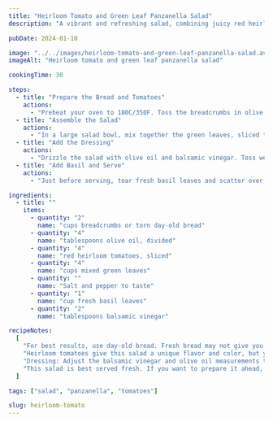 ```yaml
---
title: "Heirloom Tomato and Green Leaf Panzanella Salad"
description: "A vibrant and refreshing salad, combining juicy red heirloom tomatoes, crispy green leaves, and crunchy panzanella breadcrumbs. Tossed with fresh basil, this is the ultimate salad for tomato lovers."

pubDate: 2024-01-10

image: "../../images/heirloom-tomato-and-green-leaf-panzanella-salad.avif"
imageAlt: "Heirloom tomato and green leaf panzanella salad"

cookingTime: 30

steps:
  - title: "Prepare the Bread and Tomatoes"
    actions:
      - "Preheat your oven to 180C/350F. Toss the breadcrumbs in olive oil and toast in the oven until golden brown. Next, slice the heirloom tomatoes and season with salt and pepper."
  - title: "Assemble the Salad"
    actions:
      - "In a large salad bowl, mix together the green leaves, sliced tomatoes, and toasted breadcrumbs."
  - title: "Add the Dressing"
    actions:
      - "Drizzle the salad with olive oil and balsamic vinegar. Toss well to coat everything in the dressing."
  - title: "Add Basil and Serve"
    actions:
      - "Just before serving, tear fresh basil leaves and scatter over the salad. Serve immediately."

ingredients:
  - title: ""
    items:
      - quantity: "2"
        name: "cups breadcrumbs or torn day-old bread"
      - quantity: "4"
        name: "tablespoons olive oil, divided"
      - quantity: "4"
        name: "red heirloom tomatoes, sliced"
      - quantity: "4"
        name: "cups mixed green leaves"
      - quantity: ""
        name: "Salt and pepper to taste"
      - quantity: "1"
        name: "cup fresh basil leaves"
      - quantity: "2"
        name: "tablespoons balsamic vinegar"

recipeNotes:
  [
    "For best results, use day-old bread. Fresh bread may not give you the same crispy texture.",
    "Heirloom tomatoes give this salad a unique flavor and color, but you can use any tomatoes you have on hand.",
    "Dressing: Adjust the balsamic vinegar and olive oil measurements to suit your taste.",
    "This salad is best served fresh. If you want to prepare it ahead, add the dressing and basil just before serving to keep the leaves and breadcrumbs crunchy.",
  ]

tags: ["salad", "panzanella", "tomatoes"]

slug: heirloom-tomato
---
```

